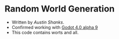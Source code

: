 # Random World Generation
- Written by _Austin Shanks_.
- Confirmed working with [Godot 4.0 alpha 9](https://godotengine.org/article/dev-snapshot-godot-4-0-alpha-9)
- This code contains worts and all.